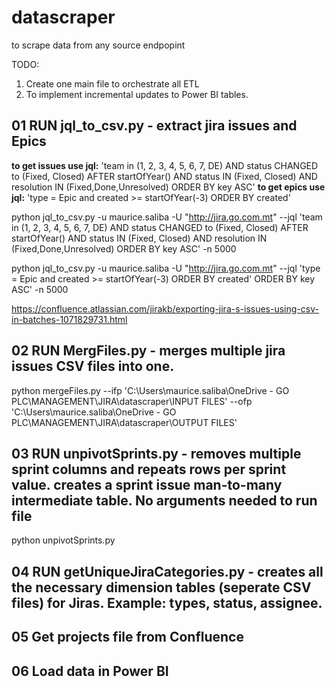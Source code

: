 # datascraper
to scrape data from any source endpopint


TODO:

1. Create one main file to orchestrate all ETL
2. To implement incremental updates to Power BI tables.



## 01 RUN jql_to_csv.py - extract jira issues and Epics

**to get issues use jql:** 'team in (1, 2, 3, 4, 5, 6, 7, DE) AND status CHANGED to (Fixed, Closed) AFTER startOfYear() AND status IN (Fixed, Closed) AND resolution IN (Fixed,Done,Unresolved) ORDER BY key ASC'
**to get epics use jql:** 'type = Epic and created >= startOfYear(-3) ORDER BY created'

python jql_to_csv.py -u maurice.saliba -U "http://jira.go.com.mt" --jql 'team in (1, 2, 3, 4, 5, 6, 7, DE) AND status CHANGED to (Fixed, Closed) AFTER startOfYear() AND status IN (Fixed, Closed) AND resolution IN (Fixed,Done,Unresolved) ORDER BY key ASC' -n 5000

python jql_to_csv.py -u maurice.saliba -U "http://jira.go.com.mt" --jql 'type = Epic and created >= startOfYear(-3) ORDER BY created' ORDER BY key ASC' -n 5000

https://confluence.atlassian.com/jirakb/exporting-jira-s-issues-using-csv-in-batches-1071829731.html

## 02 RUN MergFiles.py - merges multiple jira issues CSV files into one.

python mergeFiles.py --ifp 'C:\Users\maurice.saliba\OneDrive - GO PLC\MANAGEMENT\JIRA\datascraper\INPUT FILES\' --ofp 'C:\Users\maurice.saliba\OneDrive - GO PLC\MANAGEMENT\JIRA\datascraper\OUTPUT FILES'

## 03 RUN unpivotSprints.py - removes multiple sprint columns and repeats rows per sprint value. creates a sprint issue man-to-many intermediate table. No arguments needed to run file

python unpivotSprints.py

## 04 RUN getUniqueJiraCategories.py - creates all the necessary dimension tables (seperate CSV files) for Jiras. Example: types, status, assignee.

## 05 Get projects file from Confluence

## 06 Load data in Power BI 


